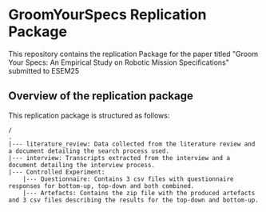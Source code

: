 # GroomYourSpecs Replication Package

This repository contains the replication Package for the paper titled "Groom Your Specs: An Empirical Study on Robotic Mission Specifications" submitted to ESEM25

## Overview of the replication package

This replication package is structured as follows:

```
/
.
|--- literature_review: Data collected from the literature review and a document detailing the search process used.
|--- interview: Transcripts extracted from the interview and a document detailing the interview process.
|--- Controlled Experiment: 
    |--- Questionnaire: Contains 3 csv files with questionnaire responses for bottom-up, top-down and both combined.
    |--- Artefacts: Contains the zip file with the produced artefacts and 3 csv files describing the results for the top-down and bottom-up.
```
